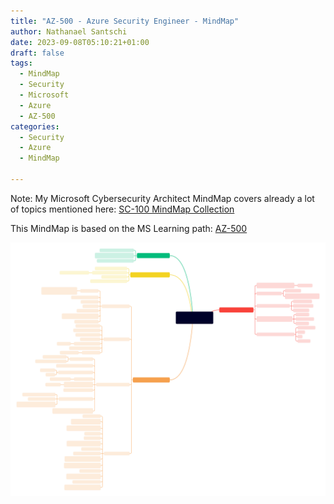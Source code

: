 ```yaml
---
title: "AZ-500 - Azure Security Engineer - MindMap"
author: Nathanael Santschi
date: 2023-09-08T05:10:21+01:00
draft: false
tags:
  - MindMap
  - Security
  - Microsoft
  - Azure
  - AZ-500
categories:
  - Security
  - Azure
  - MindMap
  
---
```


Note: My Microsoft Cybersecurity Architect MindMap covers already a lot of topics mentioned here: [SC-100 MindMap Collection](https://nasan.ch/posts/2023-01-13-microsoftcybersecurityarchitect/)  

This MindMap is based on the MS Learning path: [AZ-500 ](https://learn.microsoft.com/en-us/certifications/exams/az-500/)  


![AZ500 - Mindmap:](/images/AZ500-AzureSecurityEngineer.svg "Preview")



